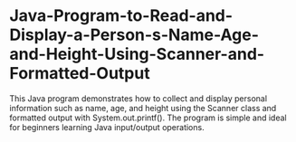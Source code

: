 # Java-Program-to-Read-and-Display-a-Person-s-Name-Age-and-Height-Using-Scanner-and-Formatted-Output
This Java program demonstrates how to collect and display personal information such as name, age, and height using the Scanner class and formatted output with System.out.printf(). The program is simple and ideal for beginners learning Java input/output operations.  
